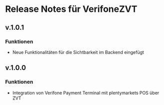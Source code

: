 # Release Notes für VerifoneZVT

## v.1.0.1

### Funktionen

-  Neue Funktionalitäten für die Sichtbarkeit im Backend eingefügt

## v.1.0.0

### Funktionen

- Integration von Verifone Payment Terminal mit plentymarkets POS über ZVT
